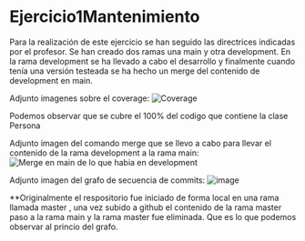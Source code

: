 # Ejercicio1Mantenimiento

Para la realización de este ejercicio se han seguido las directrices indicadas por el profesor. Se han creado dos ramas una main y otra development. En la rama development se ha llevado a cabo el desarrollo y finalmente cuando tenía una versión testeada se ha hecho un merge del contenido de development en main.

Adjunto imagenes sobre el coverage:
![Coverage](https://user-images.githubusercontent.com/80314332/218810923-0e3f29ad-011c-43f8-bf73-de4baaa949b4.jpg)

Podemos observar que se cubre el 100% del codigo que contiene la clase Persona

Adjunto imagen del comando merge que se llevo a cabo para llevar el contenido de la rama development a la rama main:
![Merge en main de lo que habia en development](https://user-images.githubusercontent.com/80314332/218811252-88f1c382-fdb9-4245-b2a7-9bddb0a43b74.jpg)

Adjunto imagen del grafo de secuencia de commits:
![image](https://user-images.githubusercontent.com/80314332/218811753-6b26f3f8-3443-46f4-a172-75007f901ba4.png)

**Originalmente el respositorio fue iniciado de forma local en una rama llamada master , una vez subido a github el contenido de la rama master paso a la rama main y la rama master fue eliminada. Que es lo que podemos observar al princio del grafo.
